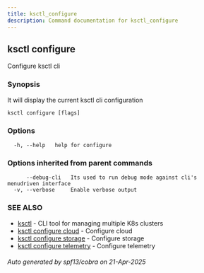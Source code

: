 ```yaml
---
title: ksctl_configure
description: Command documentation for ksctl_configure
---
```


## ksctl configure

Configure ksctl cli

### Synopsis

It will display the current ksctl cli configuration

```
ksctl configure [flags]
```

### Options

```
  -h, --help   help for configure
```

### Options inherited from parent commands

```
      --debug-cli   Its used to run debug mode against cli's menudriven interface
  -v, --verbose     Enable verbose output
```

### SEE ALSO

* [ksctl](ksctl.md)	 - CLI tool for managing multiple K8s clusters
* [ksctl configure cloud](ksctl_configure_cloud.md)	 - Configure cloud
* [ksctl configure storage](ksctl_configure_storage.md)	 - Configure storage
* [ksctl configure telemetry](ksctl_configure_telemetry.md)	 - Configure telemetry

###### Auto generated by spf13/cobra on 21-Apr-2025
